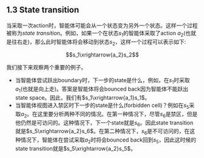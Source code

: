 ## 1.3 State transition

当采取一次action时，智能体可能会从一个状态变为另外一个状态。这样一个过程被称为*state transition*。例如，如果一个在状态$s_1$的智能体采取了action $a_2$(也就是往右走)，那么此时智能体将会移动到状态$s_2$，这样一个过程可以表示如下:

$$s_1\xrightarrow{a_2}s_2$$

我们接下来观察两个重要的例子。

- 当智能体尝试跃出boundary时，下一步的state是什么，例如，在$s_1$时采取$a_1$(也就是向上走)。答案是智能体将会bounced back因为智能体不能跃出state space。因此，我们有$s_1\xrightarrow{a_1}s_1$。
- 当智能体视图进入禁区时下一步的state是什么(forbidden cell)？例如在$s_5$采取$a_2$。在这里要分析两种不同的情况。在第一种情况下，尽管$s_6$是禁区，但是他仍然是可访问的。这种情况下，下一个state就是$s_6$。因此state transition就是$s_5\xrightarrow{a_2}s_6$。在第二种情况下，$s_6$是不可访问的，在这种情况下，智能体在尝试采取$a_2$时将会bounced back回到$s_5$，因此这时候的state transition就是$s_5\xrightarrow{a_2}s_5$。
